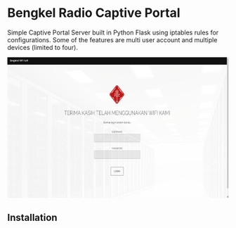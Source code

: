 # Bengkel Radio Captive Portal
Simple Captive Portal Server built in Python Flask using iptables rules for configurations. Some of the features are multi user account and multiple devices (limited to four). </br>
<p align="center">
<img src="screenshot.png" width="700" height="320">
</p>

## Installation

